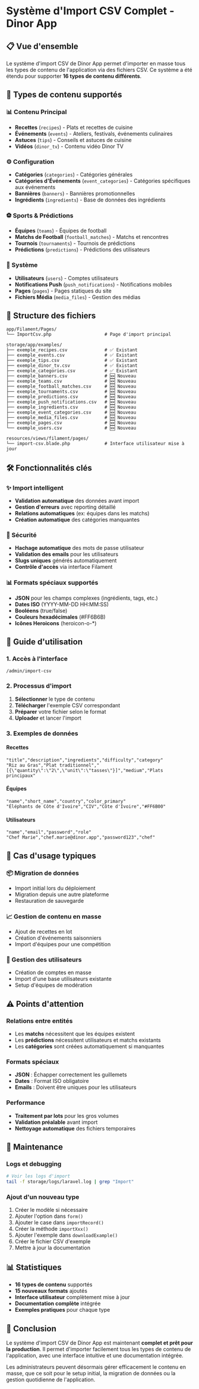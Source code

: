 # Système d'Import CSV Complet - Dinor App

## 📋 Vue d'ensemble

Le système d'import CSV de Dinor App permet d'importer en masse tous les types de contenu de l'application via des fichiers CSV. Ce système a été étendu pour supporter **16 types de contenu différents**.

## 🚀 Types de contenu supportés

### 📊 Contenu Principal
- **Recettes** (`recipes`) - Plats et recettes de cuisine
- **Événements** (`events`) - Ateliers, festivals, événements culinaires
- **Astuces** (`tips`) - Conseils et astuces de cuisine
- **Vidéos** (`dinor_tv`) - Contenu vidéo Dinor TV

### ⚙️ Configuration
- **Catégories** (`categories`) - Catégories générales
- **Catégories d'Événements** (`event_categories`) - Catégories spécifiques aux événements
- **Bannières** (`banners`) - Bannières promotionnelles
- **Ingrédients** (`ingredients`) - Base de données des ingrédients

### ⚽ Sports & Prédictions
- **Équipes** (`teams`) - Équipes de football
- **Matchs de Football** (`football_matches`) - Matchs et rencontres
- **Tournois** (`tournaments`) - Tournois de prédictions
- **Prédictions** (`predictions`) - Prédictions des utilisateurs

### 🔧 Système
- **Utilisateurs** (`users`) - Comptes utilisateurs
- **Notifications Push** (`push_notifications`) - Notifications mobiles
- **Pages** (`pages`) - Pages statiques du site
- **Fichiers Média** (`media_files`) - Gestion des médias

## 📁 Structure des fichiers

```
app/Filament/Pages/
└── ImportCsv.php                    # Page d'import principal

storage/app/examples/
├── exemple_recipes.csv              # ✅ Existant
├── exemple_events.csv               # ✅ Existant  
├── exemple_tips.csv                 # ✅ Existant
├── exemple_dinor_tv.csv             # ✅ Existant
├── exemple_categories.csv           # ✅ Existant
├── exemple_banners.csv              # 🆕 Nouveau
├── exemple_teams.csv                # 🆕 Nouveau
├── exemple_football_matches.csv     # 🆕 Nouveau
├── exemple_tournaments.csv          # 🆕 Nouveau
├── exemple_predictions.csv          # 🆕 Nouveau
├── exemple_push_notifications.csv   # 🆕 Nouveau
├── exemple_ingredients.csv          # 🆕 Nouveau
├── exemple_event_categories.csv     # 🆕 Nouveau
├── exemple_media_files.csv          # 🆕 Nouveau
├── exemple_pages.csv                # 🆕 Nouveau
└── exemple_users.csv                # 🆕 Nouveau

resources/views/filament/pages/
└── import-csv.blade.php             # Interface utilisateur mise à jour
```

## 🛠️ Fonctionnalités clés

### ✨ Import intelligent
- **Validation automatique** des données avant import
- **Gestion d'erreurs** avec reporting détaillé
- **Relations automatiques** (ex: équipes dans les matchs)
- **Création automatique** des catégories manquantes

### 🔐 Sécurité
- **Hachage automatique** des mots de passe utilisateur
- **Validation des emails** pour les utilisateurs
- **Slugs uniques** générés automatiquement
- **Contrôle d'accès** via interface Filament

### 📊 Formats spéciaux supportés
- **JSON** pour les champs complexes (ingrédients, tags, etc.)
- **Dates ISO** (YYYY-MM-DD HH:MM:SS)
- **Booléens** (true/false)
- **Couleurs hexadécimales** (#FF6B6B)
- **Icônes Heroicons** (heroicon-o-*)

## 📖 Guide d'utilisation

### 1. Accès à l'interface
```
/admin/import-csv
```

### 2. Processus d'import
1. **Sélectionner** le type de contenu
2. **Télécharger** l'exemple CSV correspondant
3. **Préparer** votre fichier selon le format
4. **Uploader** et lancer l'import

### 3. Exemples de données

#### Recettes
```csv
"title","description","ingredients","difficulty","category"
"Riz au Gras","Plat traditionnel","[{\"quantity\":\"2\",\"unit\":\"tasses\"}]","medium","Plats principaux"
```

#### Équipes
```csv
"name","short_name","country","color_primary"
"Éléphants de Côte d'Ivoire","CIV","Côte d'Ivoire","#FF6B00"
```

#### Utilisateurs
```csv
"name","email","password","role"
"Chef Marie","chef.marie@dinor.app","password123","chef"
```

## 🎯 Cas d'usage typiques

### 📦 Migration de données
- Import initial lors du déploiement
- Migration depuis une autre plateforme
- Restauration de sauvegarde

### 📈 Gestion de contenu en masse
- Ajout de recettes en lot
- Création d'événements saisonniers
- Import d'équipes pour une compétition

### 👥 Gestion des utilisateurs
- Création de comptes en masse
- Import d'une base utilisateurs existante
- Setup d'équipes de modération

## ⚠️ Points d'attention

### Relations entre entités
- Les **matchs** nécessitent que les équipes existent
- Les **prédictions** nécessitent utilisateurs et matchs existants
- Les **catégories** sont créées automatiquement si manquantes

### Formats spéciaux
- **JSON** : Échapper correctement les guillemets
- **Dates** : Format ISO obligatoire
- **Emails** : Doivent être uniques pour les utilisateurs

### Performance
- **Traitement par lots** pour les gros volumes
- **Validation préalable** avant import
- **Nettoyage automatique** des fichiers temporaires

## 🔧 Maintenance

### Logs et debugging
```bash
# Voir les logs d'import
tail -f storage/logs/laravel.log | grep "Import"
```

### Ajout d'un nouveau type
1. Créer le modèle si nécessaire
2. Ajouter l'option dans `form()`
3. Ajouter le case dans `importRecord()`
4. Créer la méthode `importXxx()`
5. Ajouter l'exemple dans `downloadExample()`
6. Créer le fichier CSV d'exemple
7. Mettre à jour la documentation

## 📊 Statistiques

- **16 types de contenu** supportés
- **15 nouveaux formats** ajoutés
- **Interface utilisateur** complètement mise à jour
- **Documentation complète** intégrée
- **Exemples pratiques** pour chaque type

## 🎉 Conclusion

Le système d'import CSV de Dinor App est maintenant **complet et prêt pour la production**. Il permet d'importer facilement tous les types de contenu de l'application, avec une interface intuitive et une documentation intégrée.

Les administrateurs peuvent désormais gérer efficacement le contenu en masse, que ce soit pour le setup initial, la migration de données ou la gestion quotidienne de l'application. 